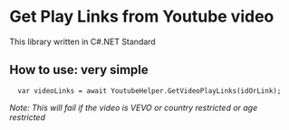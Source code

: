 
# Get Play Links from Youtube video
This library written in C#.NET Standard

## How to use: very simple

	  var videoLinks = await YoutubeHelper.GetVideoPlayLinks(idOrLink);

*Note: This will fail if the video is VEVO or country restricted or age restricted*
